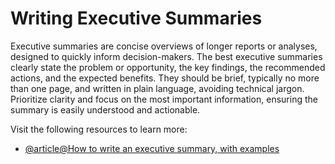 # Writing Executive Summaries

Executive summaries are concise overviews of longer reports or analyses, designed to quickly inform decision-makers. The best executive summaries clearly state the problem or opportunity, the key findings, the recommended actions, and the expected benefits. They should be brief, typically no more than one page, and written in plain language, avoiding technical jargon. Prioritize clarity and focus on the most important information, ensuring the summary is easily understood and actionable.

Visit the following resources to learn more:

- [@article@How to write an executive summary, with examples](https://asana.com/resources/executive-summary-examples)